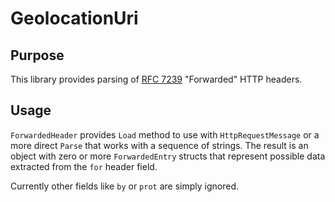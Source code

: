 GeolocationUri
=============

## Purpose
This library provides parsing of [RFC 7239](http://tools.ietf.org/html/rfc7239) "Forwarded" HTTP headers.

## Usage
`ForwardedHeader` provides `Load` method to use with `HttpRequestMessage` or a more direct `Parse` that works with a sequence of strings. The result is an object with zero or more `ForwardedEntry` structs that represent possible data extracted from the `for` header field.

Currently other fields like `by` or `prot` are simply ignored.
